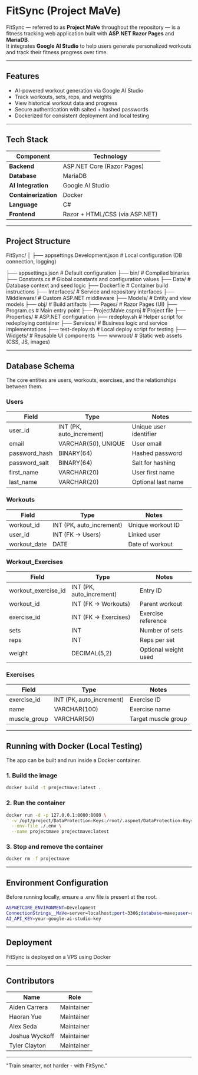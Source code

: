 # FitSync (Project MaVe)

FitSync — referred to as **Project MaVe** throughout the repository — is a fitness tracking web application built with **ASP.NET Razor Pages** and **MariaDB**.  
It integrates **Google AI Studio** to help users generate personalized workouts and track their fitness progress over time.

---

## Features

- AI-powered workout generation via Google AI Studio  
- Track workouts, sets, reps, and weights  
- View historical workout data and progress  
- Secure authentication with salted + hashed passwords  
- Dockerized for consistent deployment and local testing

---

## Tech Stack

| Component     | Technology |
|----------------|-------------|
| **Backend** | ASP.NET Core (Razor Pages) |
| **Database** | MariaDB |
| **AI Integration** | Google AI Studio |
| **Containerization** | Docker |
| **Language** | C# |
| **Frontend** | Razor + HTML/CSS (via ASP.NET) |

---

## Project Structure

FitSync/
│
├── appsettings.Development.json    # Local configuration (DB connection, logging)

├── appsettings.json                # Default configuration
├── bin/                            # Compiled binaries
├── Constants.cs                    # Global constants and configuration values
├── Data/                           # Database context and seed logic
├── Dockerfile                      # Container build instructions
├── Interfaces/                     # Service and repository interfaces
├── Middleware/                     # Custom ASP.NET middleware
├── Models/                         # Entity and view models
├── obj/                            # Build artifacts
├── Pages/                          # Razor Pages (UI)
├── Program.cs                      # Main entry point
├── ProjectMaVe.csproj              # Project file
├── Properties/                     # ASP.NET configuration
├── redeploy.sh                     # Helper script for redeploying container
├── Services/                       # Business logic and service implementations
├── test-deploy.sh                  # Local deploy script for testing
├── Widgets/                        # Reusable UI components
└── wwwroot/                        # Static web assets (CSS, JS, images)

---

## Database Schema

The core entities are users, workouts, exercises, and the relationships between them.

### **Users**
| Field | Type | Notes |
|--------|------|-------|
| user_id | INT (PK, auto_increment) | Unique user identifier |
| email | VARCHAR(50), UNIQUE | User email |
| password_hash | BINARY(64) | Hashed password |
| password_salt | BINARY(64) | Salt for hashing |
| first_name | VARCHAR(20) | User first name |
| last_name | VARCHAR(20) | Optional last name |

### **Workouts**
| Field | Type | Notes |
|--------|------|-------|
| workout_id | INT (PK, auto_increment) | Unique workout ID |
| user_id | INT (FK → Users) | Linked user |
| workout_date | DATE | Date of workout |

### **Workout_Exercises**
| Field | Type | Notes |
|--------|------|-------|
| workout_exercise_id | INT (PK, auto_increment) | Entry ID |
| workout_id | INT (FK → Workouts) | Parent workout |
| exercise_id | INT (FK → Exercises) | Exercise reference |
| sets | INT | Number of sets |
| reps | INT | Reps per set |
| weight | DECIMAL(5,2) | Optional weight used |

### **Exercises**
| Field | Type | Notes |
|--------|------|-------|
| exercise_id | INT (PK, auto_increment) | Exercise ID |
| name | VARCHAR(100) | Exercise name |
| muscle_group | VARCHAR(50) | Target muscle group |

---

## Running with Docker (Local Testing)

The app can be built and run inside a Docker container.

### 1. Build the image

```bash
docker build -t projectmave:latest .
```

### 2. Run the container

```bash
docker run -d -p 127.0.0.1:8080:8080 \
  -v /opt/project/DataProtection-Keys:/root/.aspnet/DataProtection-Keys \
  --env-file ./.env \
  --name projectmave projectmave:latest
```

### 3. Stop and remove the container

```bash
docker rm -f projectmave
```

---

## Environment Configuration

Before running locally, ensure a .env file is present at the root.

```bash
ASPNETCORE_ENVIRONMENT=Development
ConnectionStrings__MaVe=server=localhost;port=3306;database=mave;user=root;password=password
AI_API_KEY=your-google-ai-studio-key
```

---

## Deployment

FitSync is deployed on a VPS using Docker

---

## Contributors

| Name | Role |
|------|------|
|Aiden Carrera | Maintainer |
|Haoran Yue	| Maintainer |
|Alex Seda | Maintainer |
|Joshua Wyckoff	| Maintainer |
|Tyler Clayton | Maintainer |

---

"Train smarter, not harder - with FitSync."

